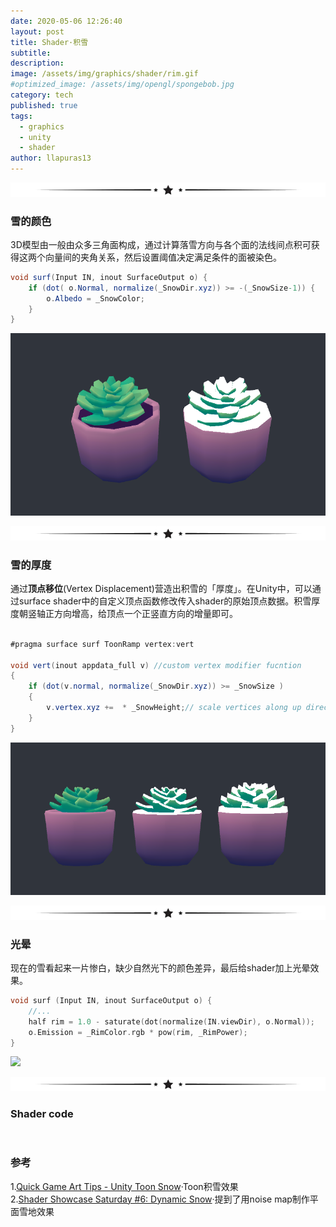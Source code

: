 ```yaml
---
date: 2020-05-06 12:26:40
layout: post
title: Shader·积雪
subtitle: 
description: 
image: /assets/img/graphics/shader/rim.gif
#optimized_image: /assets/img/opengl/spongebob.jpg
category: tech
published: true
tags:
  - graphics
  - unity
  - shader
author: llapuras13
---
```


![](/assets/img/line.png)

### 雪的颜色

3D模型由一般由众多三角面构成，通过计算落雪方向与各个面的法线间点积可获得这两个向量间的夹角关系，然后设置阈值决定满足条件的面被染色。

```csharp
void surf(Input IN, inout SurfaceOutput o) {
	if (dot( o.Normal, normalize(_SnowDir.xyz)) >= -(_SnowSize-1)) { 
		o.Albedo = _SnowColor;
	}
}
```
![](/assets/img/graphics/shader/color.png)

![](/assets/img/line.png)

### 雪的厚度

通过**顶点移位**(Vertex Displacement)营造出积雪的「厚度」。在Unity中，可以通过surface shader中的自定义顶点函数修改传入shader的原始顶点数据。积雪厚度朝竖轴正方向增高，给顶点一个正竖直方向的增量即可。

```csharp

#pragma surface surf ToonRamp vertex:vert  
	
void vert(inout appdata_full v)	//custom vertex modifier fucntion
{
	if (dot(v.normal, normalize(_SnowDir.xyz)) >= _SnowSize )
	{
		v.vertex.xyz +=  * _SnowHeight;// scale vertices along up direction
	}
}

```

![](/assets/img/graphics/shader/height.png)

![](/assets/img/line.png)


### 光晕

现在的雪看起来一片惨白，缺少自然光下的颜色差异，最后给shader加上光晕效果。

```c++
void surf (Input IN, inout SurfaceOutput o) {
    //...
    half rim = 1.0 - saturate(dot(normalize(IN.viewDir), o.Normal));
    o.Emission = _RimColor.rgb * pow(rim, _RimPower);
}
```
![](/assets/img/graphics/shader/rim.gif)

![](/assets/img/line.png)

### Shader code

```


```

### 参考

1.[Quick Game Art Tips - Unity Toon Snow](https://www.patreon.com/posts/15944770)·Toon积雪效果<br>
2.[Shader Showcase Saturday #6: Dynamic Snow](https://www.alanzucconi.com/2018/08/18/shader-showcase-saturday-6/)·提到了用noise map制作平面雪地效果
